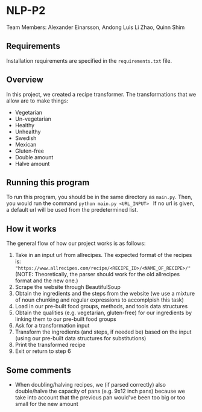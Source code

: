 # NLP-P2

Team Members: Alexander Einarsson, Andong Luis Li Zhao, Quinn Shim

## Requirements

Installation requirements are specified in the `requirements.txt` file.

## Overview

In this project, we created a recipe transformer. The transformations that we allow are to make things:
- Vegetarian
- Un-vegetarian
- Healthy
- Unhealthy
- Swedish
- Mexican
- Gluten-free
- Double amount
- Halve amount

## Running this program

To run this program, you should be in the same directory as `main.py`. Then, you would run the command
```python main.py <URL_INPUT> ```
If no url is given, a default url will be used from the predetermined list.

## How it works

The general flow of how our project works is as follows:

1. Take in an input url from allrecipes. The expected format of the recipes is:
`"https://www.allrecipes.com/recipe/<RECIPE_ID>/<NAME_OF_RECIPE>/"`
(NOTE: Theoretically, the parser should work for the old allrecipes format and the new one.)
2. Scrape the website through BeautifulSoup
3. Obtain the ingredients and the steps from the website (we use a mixture of noun chunking and regular expressions to accomplpish this task)
4. Load in our pre-built food groups, methods, and tools data structures
5. Obtain the qualities (e.g. vegetarian, gluten-free) for our ingredients by linking them to our pre-built food groups
6. Ask for a transformation input
7. Transform the ingredients (and steps, if needed be) based on the input (using our pre-built data structures for substitutions)
8. Print the transformed recipe
9. Exit or return to step 6


## Some comments

- When doubling/halving recipes, we (if parsed correctly) also double/halve the capacity of pans (e.g. 9x12 inch pans) because we take into account that the previous pan would've been too big or too small for the new amount